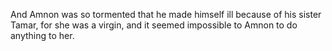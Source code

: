 And Amnon was so tormented that he made himself ill because of his sister Tamar, for she was a virgin, and it seemed impossible to Amnon to do anything to her.
